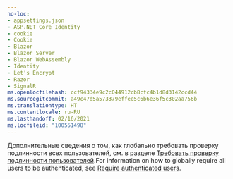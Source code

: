 ```yaml
---
no-loc:
- appsettings.json
- ASP.NET Core Identity
- cookie
- Cookie
- Blazor
- Blazor Server
- Blazor WebAssembly
- Identity
- Let's Encrypt
- Razor
- SignalR
ms.openlocfilehash: ccf94334e9c2c044912cb8cfc4b1d8d3142ccd44
ms.sourcegitcommit: a49c47d5a573379effee5c6b6e36f5c302aa756b
ms.translationtype: HT
ms.contentlocale: ru-RU
ms.lasthandoff: 02/16/2021
ms.locfileid: "100551498"
---
```

<span data-ttu-id="2e622-101">Дополнительные сведения о том, как глобально требовать проверку подлинности всех пользователей, см. в разделе [Требовать проверку подлинности пользователей](xref:security/authorization/secure-data#rau).</span><span class="sxs-lookup"><span data-stu-id="2e622-101">For information on how to globally require all users to be authenticated, see [Require authenticated users](xref:security/authorization/secure-data#rau).</span></span>